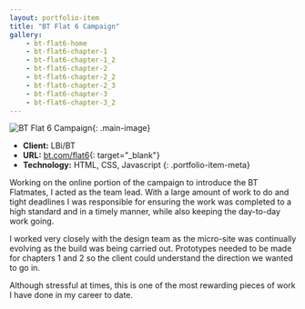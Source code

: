 ```yaml
---
layout: portfolio-item
title: "BT Flat 6 Campaign"
gallery:
    - bt-flat6-home
    - bt-flat6-chapter-1
    - bt-flat6-chapter-1_2
    - bt-flat6-chapter-2
    - bt-flat6-chapter-2_2
    - bt-flat6-chapter-2_3
    - bt-flat6-chapter-3
    - bt-flat6-chapter-3_2
---
```


![BT Flat 6 Campaign](/assets/images/portfolio/bt-flat-6-campaign/bt-flat6-home.jpg){: .main-image}

- **Client:** LBi/BT
- **URL:** [bt.com/flat6](http://bt.com/flat6){: target="_blank"}
- **Technology:** HTML, CSS, Javascript
{: .portfolio-item-meta}

Working on the online portion of the campaign to introduce the BT Flatmates, I acted as the team lead. With a large amount of work to do and tight deadlines I was responsible for ensuring the work was completed to a high standard and in a timely manner, while also keeping the day-to-day work going.

I worked very closely with the design team as the micro-site was continually evolving as the build was being carried out. Prototypes needed to be made for chapters 1 and 2 so the client could understand the direction we wanted to go in.

Although stressful at times, this is one of the most rewarding pieces of work I have done in my career to date.
